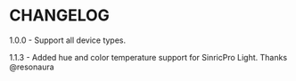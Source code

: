 # CHANGELOG

1.0.0 - Support all device types.

1.1.3 - Added hue and color temperature support for SinricPro Light. Thanks @resonaura
 
